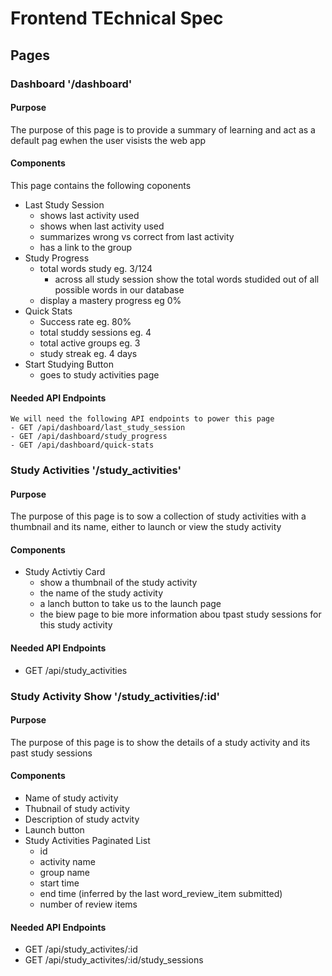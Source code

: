 # Frontend TEchnical Spec

## Pages

### Dashboard '/dashboard'

#### Purpose
The purpose of this page is to provide a summary of learning and act as a default pag ewhen the user visists the web app

#### Components
This page contains the following coponents
- Last Study Session
    - shows last activity used
    - shows when last activity used
    - summarizes wrong vs correct from last activity
    - has a link to the group
- Study Progress
    - total words study eg. 3/124
        - across all study session show the total words studided out of all possible words in our database
    - display a mastery progress eg 0%
- Quick Stats
    - Success rate eg. 80%
    - total studdy sessions eg. 4
    - total active groups eg. 3
    - study streak eg. 4 days
- Start Studying Button
    - goes to study activities page 
#### Needed API Endpoints
    We will need the following API endpoints to power this page
    - GET /api/dashboard/last_study_session
    - GET /api/dashboard/study_progress
    - GET /api/dashboard/quick-stats


### Study Activities '/study_activities'

#### Purpose
The purpose of this page is to sow a collection of study activities with a thumbnail and its name, either to launch  or view the study activity

#### Components
- Study Activtiy Card
    - show a thumbnail of the study activity
    - the name of the study activity
    - a lanch button to take us to the launch page
    - the biew page to bie more information abou tpast study sessions for this study activity

#### Needed API Endpoints
- GET /api/study_activities

### Study Activity Show '/study_activities/:id'
#### Purpose
The purpose of this page is to show the details of a study activity and its past study sessions
#### Components
- Name of study activity
- Thubnail of study activity
- Description of study actvity
- Launch button
- Study Activities Paginated List
    - id
    - activity name
    - group name
    - start time
    - end time (inferred by the last word_review_item submitted)
    - number of review items
#### Needed API Endpoints
- GET /api/study_activites/:id
- GET /api/study_activites/:id/study_sessions
